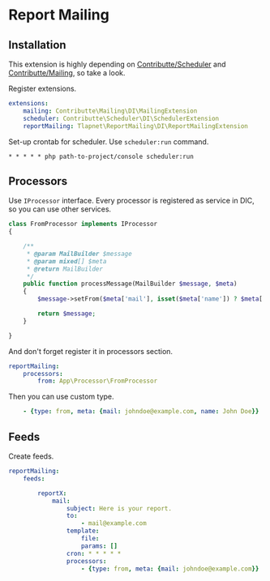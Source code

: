 # Report Mailing

## Installation

This extension is highly depending on [Contributte/Scheduler](https://github.com/contributte/scheduler) and [Contributte/Mailing](https://github.com/contributte/mailing), so take a look.

Register extensions.

```yaml
extensions:
    mailing: Contributte\Mailing\DI\MailingExtension
    scheduler: Contributte\Scheduler\DI\SchedulerExtension
    reportMailing: Tlapnet\ReportMailing\DI\ReportMailingExtension
```

Set-up crontab for scheduler. Use `scheduler:run` command.

```
* * * * * php path-to-project/console scheduler:run
```

## Processors

Use `IProcessor` interface. Every processor is registered as service in DIC, so you can use other services.

```php
class FromProcessor implements IProcessor
{

	/**
	 * @param MailBuilder $message
	 * @param mixed[] $meta
	 * @return MailBuilder
	 */
	public function processMessage(MailBuilder $message, $meta)
	{
		$message->setFrom($meta['mail'], isset($meta['name']) ? $meta['name'] : '');

		return $message;
	}

}
```

And don't forget register it in processors section.

```yaml
reportMailing:
    processors:
        from: App\Processor\FromProcessor
```

Then you can use custom type.

```yaml
    - {type: from, meta: {mail: johndoe@example.com, name: John Doe}}
```

## Feeds

Create feeds.

```yaml
reportMailing:
    feeds:

        reportX:
            mail:
                subject: Here is your report.
                to:
                    - mail@example.com
                template:
                    file:
                    params: []
                cron: * * * * *
                processors: 
                    - {type: from, meta: {mail: johndoe@example.com}}
```

